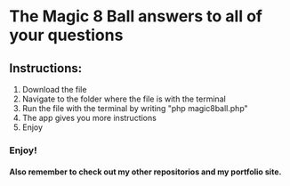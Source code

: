 # The Magic 8 Ball answers to all of your questions

## Instructions:
1. Download the file
2. Navigate to the folder where the file is with the terminal
3. Run the file with the terminal by writing "php magic8ball.php"
4. The app gives you more instructions
5. Enjoy

### Enjoy!

#### Also remember to check out my other repositorios and my portfolio site.